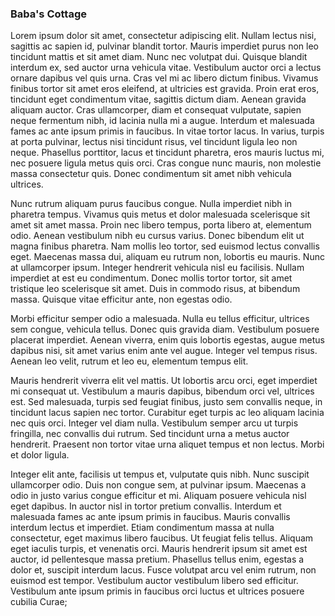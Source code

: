 ### Baba's Cottage

Lorem ipsum dolor sit amet, consectetur adipiscing elit. Nullam lectus nisi, sagittis ac sapien id, pulvinar blandit tortor. Mauris imperdiet purus non leo tincidunt mattis et sit amet diam. Nunc nec volutpat dui. Quisque blandit interdum ex, sed auctor urna vehicula vitae. Vestibulum auctor orci a lectus ornare dapibus vel quis urna. Cras vel mi ac libero dictum finibus. Vivamus finibus tortor sit amet eros eleifend, at ultricies est gravida. Proin erat eros, tincidunt eget condimentum vitae, sagittis dictum diam. Aenean gravida aliquam auctor. Cras ullamcorper, diam et consequat vulputate, sapien neque fermentum nibh, id lacinia nulla mi a augue. Interdum et malesuada fames ac ante ipsum primis in faucibus. In vitae tortor lacus. In varius, turpis at porta pulvinar, lectus nisi tincidunt risus, vel tincidunt ligula leo non neque. Phasellus porttitor, lacus et tincidunt pharetra, eros mauris luctus mi, nec posuere ligula metus quis orci. Cras congue nunc mauris, non molestie massa consectetur quis. Donec condimentum sit amet nibh vehicula ultrices.

Nunc rutrum aliquam purus faucibus congue. Nulla imperdiet nibh in pharetra tempus. Vivamus quis metus et dolor malesuada scelerisque sit amet sit amet massa. Proin nec libero tempus, porta libero at, elementum odio. Aenean vestibulum nibh eu cursus varius. Donec bibendum elit ut magna finibus pharetra. Nam mollis leo tortor, sed euismod lectus convallis eget. Maecenas massa dui, aliquam eu rutrum non, lobortis eu mauris. Nunc at ullamcorper ipsum. Integer hendrerit vehicula nisl eu facilisis. Nullam imperdiet at est eu condimentum. Donec mollis tortor tortor, sit amet tristique leo scelerisque sit amet. Duis in commodo risus, at bibendum massa. Quisque vitae efficitur ante, non egestas odio.

Morbi efficitur semper odio a malesuada. Nulla eu tellus efficitur, ultrices sem congue, vehicula tellus. Donec quis gravida diam. Vestibulum posuere placerat imperdiet. Aenean viverra, enim quis lobortis egestas, augue metus dapibus nisi, sit amet varius enim ante vel augue. Integer vel tempus risus. Aenean leo velit, rutrum et leo eu, elementum tempus elit.

Mauris hendrerit viverra elit vel mattis. Ut lobortis arcu orci, eget imperdiet mi consequat ut. Vestibulum a mauris dapibus, bibendum orci vel, ultrices est. Sed malesuada, turpis sed feugiat finibus, justo sem convallis neque, in tincidunt lacus sapien nec tortor. Curabitur eget turpis ac leo aliquam lacinia nec quis orci. Integer vel diam nulla. Vestibulum semper arcu ut turpis fringilla, nec convallis dui rutrum. Sed tincidunt urna a metus auctor hendrerit. Praesent non tortor vitae urna aliquet tempus et non lectus. Morbi et dolor ligula.

Integer elit ante, facilisis ut tempus et, vulputate quis nibh. Nunc suscipit ullamcorper odio. Duis non congue sem, at pulvinar ipsum. Maecenas a odio in justo varius congue efficitur et mi. Aliquam posuere vehicula nisl eget dapibus. In auctor nisl in tortor pretium convallis. Interdum et malesuada fames ac ante ipsum primis in faucibus. Mauris convallis interdum lectus et imperdiet. Etiam condimentum massa at nulla consectetur, eget maximus libero faucibus. Ut feugiat felis tellus. Aliquam eget iaculis turpis, et venenatis orci. Mauris hendrerit ipsum sit amet est auctor, id pellentesque massa pretium. Phasellus tellus enim, egestas a dolor et, suscipit interdum lacus. Fusce volutpat arcu vel enim rutrum, non euismod est tempor. Vestibulum auctor vestibulum libero sed efficitur. Vestibulum ante ipsum primis in faucibus orci luctus et ultrices posuere cubilia Curae;
